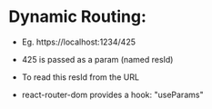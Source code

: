 # Dynamic Routing:
- Eg. https://localhost:1234/425

- 425 is passed as a param (named resId)
- To read this resId from the URL
- react-router-dom provides a hook: "useParams"